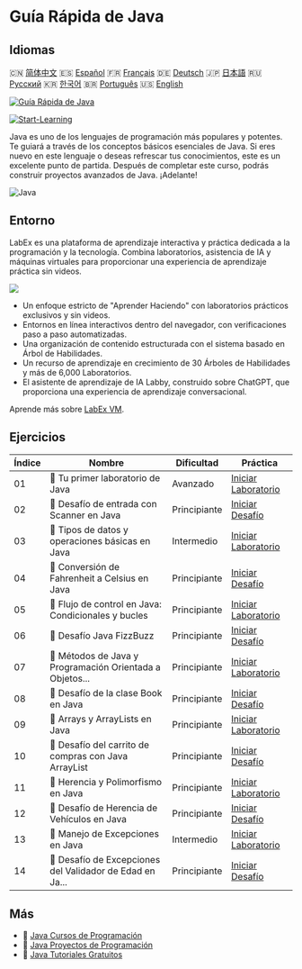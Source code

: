 # Guía Rápida de Java

## Idiomas

🇨🇳 [简体中文](README_zh.md) 🇪🇸 [Español](README_es.md) 🇫🇷 [Français](README_fr.md) 🇩🇪 [Deutsch](README_de.md) 🇯🇵 [日本語](README_ja.md) 🇷🇺 [Русский](README_ru.md) 🇰🇷 [한국어](README_ko.md) 🇧🇷 [Português](README_pt.md) 🇺🇸 [English](README.md) 

[![Guía Rápida de Java](https://cover-creator.labex.io/quick-start-with-java.png?lang=es)](https://labex.io/es/courses/quick-start-with-java)

[![Start-Learning](https://img.shields.io/badge/Start-Learning-whitesmoke?style=for-the-badge)](https://labex.io/es/courses/quick-start-with-java)

Java es uno de los lenguajes de programación más populares y potentes. Te guiará a través de los conceptos básicos esenciales de Java. Si eres nuevo en este lenguaje o deseas refrescar tus conocimientos, este es un excelente punto de partida. Después de completar este curso, podrás construir proyectos avanzados de Java. ¡Adelante!

![Java](https://img.shields.io/badge/Java-whitesmoke?style=for-the-badge&logo=java)


## Entorno

LabEx es una plataforma de aprendizaje interactiva y práctica dedicada a la programación y la tecnología. Combina laboratorios, asistencia de IA y máquinas virtuales para proporcionar una experiencia de aprendizaje práctica sin videos.

![](https://tutorial-screenshot.getvm.io/images/vm-1725247253.png)

- Un enfoque estricto de "Aprender Haciendo" con laboratorios prácticos exclusivos y sin videos.
- Entornos en línea interactivos dentro del navegador, con verificaciones paso a paso automatizadas.
- Una organización de contenido estructurada con el sistema basado en Árbol de Habilidades.
- Un recurso de aprendizaje en crecimiento de 30 Árboles de Habilidades y más de 6,000 Laboratorios.
- El asistente de aprendizaje de IA Labby, construido sobre ChatGPT, que proporciona una experiencia de aprendizaje conversacional.

Aprende más sobre [LabEx VM](https://support.labex.io/using-labex/virtual-machine).

## Ejercicios

|   Índice | Nombre                                                   | Dificultad   | Práctica                                                                                                                                       |
|----------|----------------------------------------------------------|--------------|------------------------------------------------------------------------------------------------------------------------------------------------|
|       01 | 📖 Tu primer laboratorio de Java                         | Avanzado     | <a target='_blank' href='https://labex.io/es/tutorials/java-your-first-java-lab-411751'>Iniciar Laboratorio</a>                                |
|       02 | 🎯 Desafío de entrada con Scanner en Java                | Principiante | <a target='_blank' href='https://labex.io/es/tutorials/java-java-scanner-input-challenge-413835'>Iniciar Desafío</a>                           |
|       03 | 📖 Tipos de datos y operaciones básicas en Java          | Intermedio   | <a target='_blank' href='https://labex.io/es/tutorials/java-java-data-types-and-basic-operations-413744'>Iniciar Laboratorio</a>               |
|       04 | 🎯 Conversión de Fahrenheit a Celsius en Java            | Principiante | <a target='_blank' href='https://labex.io/es/tutorials/java-java-fahrenheit-to-celsius-conversion-413851'>Iniciar Desafío</a>                  |
|       05 | 📖 Flujo de control en Java: Condicionales y bucles      | Principiante | <a target='_blank' href='https://labex.io/es/tutorials/java-java-control-flow-conditionals-and-loops-413751'>Iniciar Laboratorio</a>           |
|       06 | 🎯 Desafío Java FizzBuzz                                 | Principiante | <a target='_blank' href='https://labex.io/es/tutorials/java-java-fizzbuzz-challenge-413852'>Iniciar Desafío</a>                                |
|       07 | 📖 Métodos de Java y Programación Orientada a Objetos... | Principiante | <a target='_blank' href='https://labex.io/es/tutorials/java-java-methods-and-basic-object-oriented-programming-413809'>Iniciar Laboratorio</a> |
|       08 | 🎯 Desafío de la clase Book en Java                      | Principiante | <a target='_blank' href='https://labex.io/es/tutorials/java-java-book-class-challenge-413850'>Iniciar Desafío</a>                              |
|       09 | 📖 Arrays y ArrayLists en Java                           | Principiante | <a target='_blank' href='https://labex.io/es/tutorials/java-java-arrays-and-arraylists-413820'>Iniciar Laboratorio</a>                         |
|       10 | 🎯 Desafío del carrito de compras con Java ArrayList     | Principiante | <a target='_blank' href='https://labex.io/es/tutorials/java-java-arraylist-shopping-cart-challenge-413849'>Iniciar Desafío</a>                 |
|       11 | 📖 Herencia y Polimorfismo en Java                       | Principiante | <a target='_blank' href='https://labex.io/es/tutorials/java-java-inheritance-and-polymorphism-413825'>Iniciar Laboratorio</a>                  |
|       12 | 🎯 Desafío de Herencia de Vehículos en Java              | Principiante | <a target='_blank' href='https://labex.io/es/tutorials/java-java-vehicle-inheritance-challenge-413854'>Iniciar Desafío</a>                     |
|       13 | 📖 Manejo de Excepciones en Java                         | Intermedio   | <a target='_blank' href='https://labex.io/es/tutorials/java-java-exception-handling-413830'>Iniciar Laboratorio</a>                            |
|       14 | 🎯 Desafío de Excepciones del Validador de Edad en Ja... | Principiante | <a target='_blank' href='https://labex.io/es/tutorials/java-java-age-validator-exception-challenge-413848'>Iniciar Desafío</a>                 |

## Más

- 🔗 [Java Cursos de Programación](https://github.com/labex-labs/awesome-programming-courses)
- 🔗 [Java Proyectos de Programación](https://github.com/labex-labs/awesome-programming-projects)
- 🔗 [Java Tutoriales Gratuitos](https://github.com/labex-labs/java-free-tutorials)

